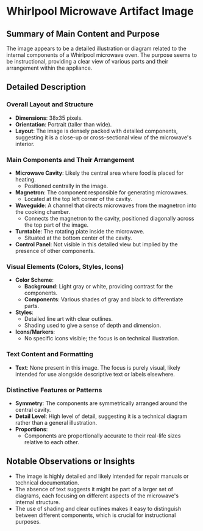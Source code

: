 # Whirlpool Microwave Artifact Image

## Summary of Main Content and Purpose
The image appears to be a detailed illustration or diagram related to the internal components of a Whirlpool microwave oven. The purpose seems to be instructional, providing a clear view of various parts and their arrangement within the appliance.

## Detailed Description

### Overall Layout and Structure
- **Dimensions**: 38x35 pixels.
- **Orientation**: Portrait (taller than wide).
- **Layout**: The image is densely packed with detailed components, suggesting it is a close-up or cross-sectional view of the microwave's interior.

### Main Components and Their Arrangement
- **Microwave Cavity**: Likely the central area where food is placed for heating.
  - Positioned centrally in the image.
- **Magnetron**: The component responsible for generating microwaves.
  - Located at the top left corner of the cavity.
- **Waveguide**: A channel that directs microwaves from the magnetron into the cooking chamber.
  - Connects the magnetron to the cavity, positioned diagonally across the top part of the image.
- **Turntable**: The rotating plate inside the microwave.
  - Situated at the bottom center of the cavity.
- **Control Panel**: Not visible in this detailed view but implied by the presence of other components.

### Visual Elements (Colors, Styles, Icons)
- **Color Scheme**:
  - **Background**: Light gray or white, providing contrast for the components.
  - **Components**: Various shades of gray and black to differentiate parts.
- **Styles**:
  - Detailed line art with clear outlines.
  - Shading used to give a sense of depth and dimension.
- **Icons/Markers**:
  - No specific icons visible; the focus is on technical illustration.

### Text Content and Formatting
- **Text**: None present in this image. The focus is purely visual, likely intended for use alongside descriptive text or labels elsewhere.

### Distinctive Features or Patterns
- **Symmetry**: The components are symmetrically arranged around the central cavity.
- **Detail Level**: High level of detail, suggesting it is a technical diagram rather than a general illustration.
- **Proportions**:
  - Components are proportionally accurate to their real-life sizes relative to each other.

## Notable Observations or Insights
- The image is highly detailed and likely intended for repair manuals or technical documentation.
- The absence of text suggests it might be part of a larger set of diagrams, each focusing on different aspects of the microwave's internal structure.
- The use of shading and clear outlines makes it easy to distinguish between different components, which is crucial for instructional purposes.